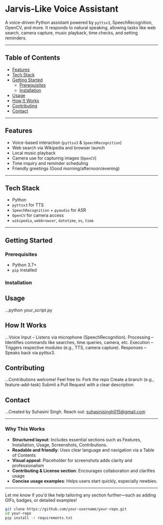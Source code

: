 # Jarvis-Like Voice Assistant

A voice-driven Python assistant powered by `pyttsx3`, SpeechRecognition, OpenCV, and more. It responds to natural speaking, allowing tasks like web search, camera capture, music playback, time checks, and setting reminders.

---

##  Table of Contents

- [Features](#features)
- [Tech Stack](#tech-stack)
- [Getting Started](#getting-started)
  - [Prerequisites](#prerequisites)
  - [Installation](#installation)
- [Usage](#usage)
- [How It Works](#how-it-works)
- [Contributing](#contributing)
- [Contact](#contact)

---

## Features

-  Voice-based interaction (`pyttsx3` & `SpeechRecognition`)
-  Web search via Wikipedia and browser launch
-  Local music playback
-  Camera use for capturing images (`OpenCV`)
-  Time inquiry and reminder scheduling
-  Friendly greetings (Good morning/afternoon/evening)

---

## Tech Stack

- Python
- `pyttsx3` for TTS
- `SpeechRecognition` + `pyaudio` for ASR
- `OpenCV` for camera access
- `wikipedia`, `webbrowser`, `datetime`, `os`, `time`

---

## Getting Started

### Prerequisites

- Python 3.7+
- `pip` installed

### Installation

## Usage
...python your_script.py

## How It Works
...Voice Input – Listens via microphone (SpeechRecognition).
Processing – Identifies commands like searches, time queries, camera, etc.
Execution – Triggers respective modules (e.g., TTS, camera capture).
Responses – Speaks back via pyttsx3.

## Contributing
...Contributions welcome! Feel free to:
Fork the repo
Create a branch (e.g., feature-add-task)
Submit a Pull Request with a clear description

## Contact
...Created by Suhasini Singh.
Reach out: suhasinisingh015@gmail.com


---

###  Why This Works
- **Structured layout**: Includes essential sections such as Features, Installation, Usage, Screenshots, Contributions.
- **Readable and friendly**: Uses clear language and navigation via a Table of Contents 
- **Visual appeal**: Placeholder for screenshots adds clarity and professionalism 
- **Contributing & License section**: Encourages collaboration and clarifies usage 
- **Concise usage examples**: Helps users start quickly, especially newbies.

---

Let me know if you'd like help tailoring any section further—such as adding GIFs, badges, or detailed examples!

```bash
git clone https://github.com/your-username/your-repo.git
cd your-repo
pip install -r requirements.txt

